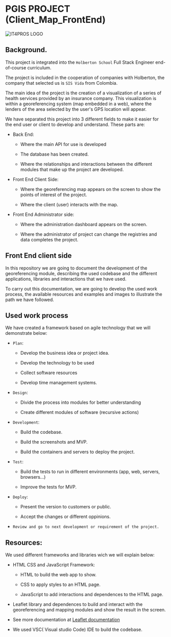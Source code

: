 # PGIS PROJECT (Client_Map_FrontEnd) 

![IT4PROS LOGO](https://user-images.githubusercontent.com/86312558/177416312-89e38d23-2b34-43f8-abc2-77a5ede346d2.png)

## Background.

This project is integrated into the `Holberton School` Full Stack Engineer end-of-course curriculum.

The project is included in the cooperation of companies with Holberton, the company that selected us is `SIS Vida` from Colombia.

The main idea of the project is the creation of a visualization of a series of health services provided by an insurance company. This visualization is within a georeferencing system (map embedded in a web), where the lenders of the area selected by the user's GPS location will appear.

We have separated this project into 3 different fields to make it easier for the end user or client to develop and understand. These parts are:

* Back End: 
  * Where the main API for use is developed 

  * The database has been created.

  * Where the relationships and interactions between the different modules that make up the project are developed.

* Front End Client Side:
  
  * Where the georeferencing map appears on the screen to show the points of interest of the project.

  * Where the client (user) interacts with the map.

* Front End Administrator side:

  * Where the administration dashboard appears on the screen.

  * Where the administrator of project can change the registries and data completes the project.

## Front End client side

In this repository we are going to document the development of the georeferencing module, describing the used codebase and the different applications, libraries and interactions that we have used.

To carry out this documentation, we are going to develop the used work process, the available resources and examples and images to illustrate the path we have followed.

## Used work process

We have created a framework based on agile technology that we will demonstrate below:

* `Plan`: 
  
  * Develop the business idea or project idea.

  * Develop the technology to be used
  
  * Collect software resources
  
  * Develop time management systems.

* `Design`:

  * Divide the process into modules for better understanding

  * Create different modules of software (recursive actions)

* `Development`:
  
  * Build the codebase.

  * Build the screenshots and MVP.

  * Build the containers and servers to deploy the project.

* `Test`:

  * Build the tests to run in different environments (app, web, servers, browsers...)

  * Improve the tests for MVP.

* `Deploy`:

  * Present the version to customers or public.

  * Accept the changes or different oppinions.

* `Review and go to next development or requirement of the project.`

## Resources:

We used different frameworks and libraries wich we will explain below:

  * HTML CSS and JavaScript Framework:
    
    * HTML to build the web app to show.

    * CSS to apply styles to an HTML page.

    * JavaScript to add interactions and dependences to the HTML page.

  * Leaflet library and dependences to build and interact with the georeferencing and mapping modules and show the result in the screen.

  * See more documentation at [Leaflet documentation](https://leafletjs.com/)

  * We used VSC( Visual studio Code) IDE to build the codebase.







